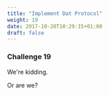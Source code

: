 ```yaml
---
title: "Implement Dat Protocol"
weight: 19
date: 2017-10-28T10:29:15+01:00
draft: false
---
```

### Challenge 19

We're kidding.

Or are we?

